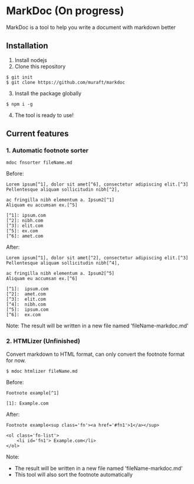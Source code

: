 # MarkDoc (On progress)
MarkDoc is a tool to help you write a document with markdown better

## Installation

1. Install nodejs
2. Clone this repository
```
$ git init
$ git clone https://github.com/muraft/markdoc
```
3. Install the package globally
```
$ npm i -g
```
4. The tool is ready to use!

## Current features
### 1. Automatic footnote sorter
```
mdoc fnsorter fileName.md
```
Before:
```
Lorem ipsum[^1], dolor sit amet[^6], consectetur adipiscing elit.[^3]
Pellentesque aliquam sollicitudin nibh[^2],

ac fringilla nibh elementum a. Ipsum2[^1]
Aliquam eu accumsan ex.[^5]

[^1]: ipsum.com
[^2]: nibh.com 
[^3]: elit.com
[^5]: ex.com 
[^6]: amet.com 
```
After:
```
Lorem ipsum[^1], dolor sit amet[^2], consectetur adipiscing elit.[^3]
Pellentesque aliquam sollicitudin nibh[^4],

ac fringilla nibh elementum a. Ipsum2[^5]
Aliquam eu accumsan ex.[^6]

[^1]:  ipsum.com
[^2]:  amet.com 
[^3]:  elit.com
[^4]:  nibh.com 
[^5]:  ipsum.com
[^6]:  ex.com  
```
Note: The result will be written in a new file named 'fileName-markdoc.md'

### 2. HTMLizer (Unfinished) 
Convert markdown to HTML format, can only convert the footnote format for now. 
```
$ mdoc htmlizer fileName.md
```
Before:
```
Footnote example[^1]

[1]: Example.com
```
After:
```
Footnote example<sup class='fn'><a href='#fn1'>1</a></sup>

<ol class='fn-list'>
	<li id='fn1'> Example.com</li>
</ol>
```
Note: 
- The result will be written in a new file named 'fileName-markdoc.md'
- This tool will also sort the footnote automatically 